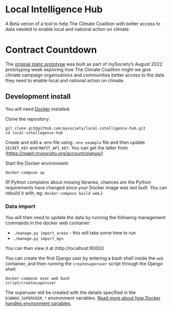 # Local Intelligence Hub

A Beta verion of a tool to help The Climate Coalition with better access
to data needed to enable local and national action on climate.

# Contract Countdown


The [original static prototype](https://github.com/mysociety/local-intelligence-hub/commit/4fab6ff08401d4e4c29615ab07ff4f6c4f4e6050) was built as part of mySociety’s August 2022 prototyping week exploring how The Climate Coalition might we give climate campaign organisations and communities better access to the data they need to enable local and national action on climate.

## Development install

You will need [Docker](https://docs.docker.com/desktop/) installed.

Clone the repository:

    git clone git@github.com:mysociety/local-intelligence-hub.git
    cd local-intellegence-hub

Create and edit a .env file using `.env-example` file and then
update `SECRET_KEY` and `MAPIT_API_KEY`. You can get the latter from (https://mapit.mysociety.org/account/signup/)

Start the Docker environment:

    docker-compose up

(If Python complains about missing libraries, chances are the Python requirements have changed since your Docker image was last built. You can rebuild it with, eg: `docker-compose build web`.)

### Data import

You will then need to update the data by running the following
management commands in the docker web container:

* `./manage.py import_areas` - this will take some time to run
* `./manage.py import_mps`

You can then view it at (http://localhost:8000/)

You can create the first Django user by entering a bash shell inside the `web` container, and then running the `createsuperuser` script through the Django shell:

    docker-compose exec web bash
    script/createsuperuser

The superuser will be created with the details specified in the `DJANGO_SUPERUSER_*` environment variables. [Read more about how Docker handles environment variables](https://docs.docker.com/compose/envvars-precedence/).
